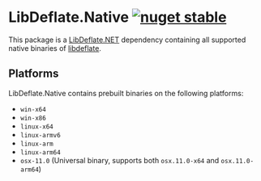 # LibDeflate.Native [![nuget stable](https://img.shields.io/nuget/v/Tomat.LibDeflate.Native.svg?style=flat)](https://www.nuget.org/packages/Tonat.LibDeflate.Native)

This package is a [LibDeflate.NET](https://github.com/jzebedee/LibDeflate.NET) dependency containing all supported native binaries of [libdeflate](https://github.com/ebiggers/libdeflate).

## Platforms

LibDeflate.Native contains prebuilt binaries on the following platforms:

- `win-x64`
- `win-x86`
- `linux-x64`
- `linux-armv6`
- `linux-arm`
- `linux-arm64`
- `osx-11.0` (Universal binary, supports both `osx.11.0-x64` and `osx.11.0-arm64`)
